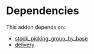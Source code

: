 # Dependencies

This addon depends on:

- [stock_picking_group_by_base](https://github.com/bringout/oca-workflow-process)
- [delivery](https://github.com/bringout/oca-ocb-warehouse/tree/9b14fcb23c7ebeb2f1d8695642aaa941064d4d00/odoo-bringout-oca-ocb-delivery)
